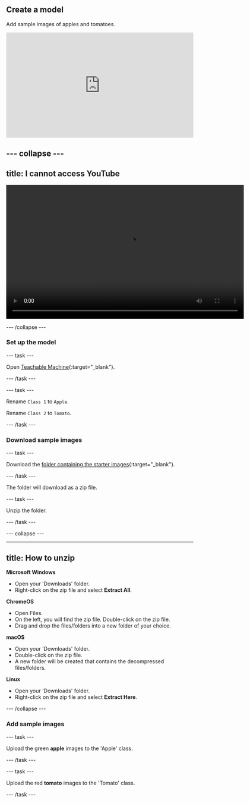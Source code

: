## Create a model

Add sample images of apples and tomatoes.

<html>
  <div style="position: relative; overflow: hidden; padding-top: 56.25%;">
    <iframe style="position: absolute; top: 0; left: 0; right: 0; width: 100%; height: 100%; border: none;" src="https://www.youtube.com/embed/om08ou9UJFU?rel=0&cc_load_policy=1" allowfullscreen allow="accelerometer; autoplay; clipboard-write; encrypted-media; gyroscope; picture-in-picture; web-share"></iframe>
  </div>
</html>

--- collapse ---
---
title: I cannot access YouTube
---

<video width="640" height="360" controls>
  <source src="images/XXXXXXXXXXX.mp4" type="video/mp4">
Your browser does not support the video tag.
</video>

--- /collapse ---

### Set up the model

--- task ---

Open [Teachable Machine](https://rpf.io/tm){:target="_blank"}.

--- /task ---

--- task ---

Rename `Class 1` to `Apple`.

Rename `Class 2` to `Tomato`.

--- /task ---

### Download sample images

--- task ---

Download the [folder containing the starter images](https://rpf.io/tams){:target="_blank"}.

--- /task ---

The folder will download as a zip file.

--- task ---

Unzip the folder.

--- /task ---

--- collapse ---

---
title: How to unzip
---
 
 **Microsoft Windows**
 - Open your 'Downloads' folder.
 - Right-click on the zip file and select **Extract All**.

 **ChromeOS**
 - Open Files.
 - On the left, you will find the zip file. Double-click on the zip file.
 - Drag and drop the files/folders into a new folder of your choice.

 **macOS**
 - Open your 'Downloads' folder.
 - Double-click on the zip file.
 - A new folder will be created that contains the decompressed files/folders.

**Linux**
- Open your 'Downloads' folder.
- Right-click on the zip file and select **Extract Here**.

--- /collapse ---

### Add sample images

--- task ---

Upload the green **apple** images to the 'Apple' class.

--- /task ---

--- task ---

Upload the red **tomato** images to the 'Tomato' class.

--- /task ---
